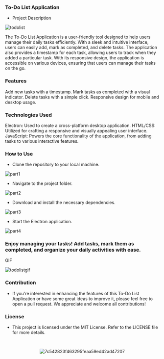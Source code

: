 ### To-Do List Application


- Project Description

![todolist](https://github.com/joseook/to-do-list-app/assets/126371426/8cad61d6-9a7a-4aae-abb7-d2ce44fe3118)

The To-Do List Application is a user-friendly tool designed to help users manage their daily tasks efficiently. With a sleek and intuitive interface, users can easily add, mark as completed, and delete tasks. The application also provides a timestamp for each task, allowing users to track when they added a particular task. With its responsive design, the application is accessible on various devices, ensuring that users can manage their tasks on the go.

### Features

Add new tasks with a timestamp.
Mark tasks as completed with a visual indicator.
Delete tasks with a simple click.
Responsive design for mobile and desktop usage.

### Technologies Used

Electron: Used to create a cross-platform desktop application.
HTML/CSS: Utilized for crafting a responsive and visually appealing user interface.
JavaScript: Powers the core functionality of the application, from adding tasks to various interactive features.

### How to Use

- Clone the repository to your local machine.

![part1](https://github.com/joseook/to-do-list-app/assets/126371426/ecf36475-6cc8-4e66-a9e8-441fd1f88ac6)


- Navigate to the project folder.

![part2](https://github.com/joseook/to-do-list-app/assets/126371426/5f795d79-09ed-4652-b6eb-82c55967c9af)

- Download and install the necessary dependencies.

![part3](https://github.com/joseook/to-do-list-app/assets/126371426/c4dc6ef6-5d50-4348-98b7-e5eb9524f3d4)

- Start the Electron application.

![part4](https://github.com/joseook/to-do-list-app/assets/126371426/2ff5fe48-0d4b-46a8-b186-be50c045a5d5)


### Enjoy managing your tasks! Add tasks, mark them as completed, and organize your daily activities with ease.
GIF

![todolistgif](https://github.com/joseook/to-do-list-app/assets/126371426/60f88945-1a36-486d-b124-2e0a5dcdf05f)


### Contribution
- If you're interested in enhancing the features of this To-Do List Application or have some great ideas to improve it, please feel free to open a pull request. We appreciate and welcome all contributions!

### License
- This project is licensed under the MIT License. Refer to the LICENSE file for more details.
<br>

<div align = "center">

![7c542823f463295feaa59ed42ad47207](https://github.com/joseook/to-do-list-app/assets/126371426/5d3e4f72-607b-4185-963f-44c76b4ead3f)
  
</div>
